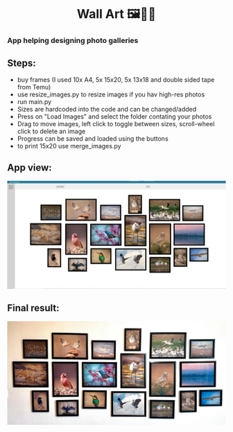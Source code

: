 <div align="center">
  
# Wall Art  🖼️📸🎨

</div>

### App helping designing photo galleries

## Steps:

 - buy frames (I used 10x A4, 5x 15x20, 5x 13x18 and double sided tape from Temu)
 - use resize_images.py to resize images if you hav high-res photos
 - run main.py
 - Sizes are hardcoded into the code and can be changed/added
 - Press on "Load Images" and select the folder contating your photos
 - Drag to move images, left click to toggle between sizes, scroll-wheel click to delete an image
 - Progress can be saved and loaded using the buttons
 - to print 15x20 use merge_images.py


## App view:
![Oops](resources/app.jpeg) 

## Final result:
![Oops](resources/wall.jpeg) 


